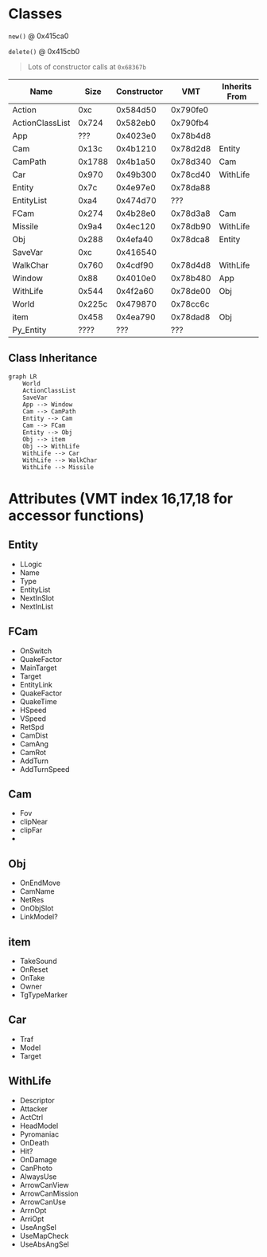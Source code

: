 # Classes

<!-- TODO: autogenerate? -->

`new()` @ 0x415ca0

`delete()` @ 0x415cb0

> Lots of constructor calls at `0x68367b`

|      Name       |  Size  | Constructor |   VMT    | Inherits From |
| --------------- | ------ | ----------- | -------- | ------------- |
| Action          | 0xc    | 0x584d50    | 0x790fe0 |               |
| ActionClassList | 0x724  | 0x582eb0    | 0x790fb4 |               |
| App             | ???    | 0x4023e0    | 0x78b4d8 |               |
| Cam             | 0x13c  | 0x4b1210    | 0x78d2d8 | Entity        |
| CamPath         | 0x1788 | 0x4b1a50    | 0x78d340 | Cam           |
| Car             | 0x970  | 0x49b300    | 0x78cd40 | WithLife      |
| Entity          | 0x7c   | 0x4e97e0    | 0x78da88 |               |
| EntityList      | 0xa4   | 0x474d70    | ???      |               |
| FCam            | 0x274  | 0x4b28e0    | 0x78d3a8 | Cam           |
| Missile         | 0x9a4  | 0x4ec120    | 0x78db90 | WithLife      |
| Obj             | 0x288  | 0x4efa40    | 0x78dca8 | Entity        |
| SaveVar         | 0xc    | 0x416540    |          |               |
| WalkChar        | 0x760  | 0x4cdf90    | 0x78d4d8 | WithLife      |
| Window          | 0x88   | 0x4010e0    | 0x78b480 | App           |
| WithLife        | 0x544  | 0x4f2a60    | 0x78de00 | Obj           |
| World           | 0x225c | 0x479870    | 0x78cc6c |               |
| item            | 0x458  | 0x4ea790    | 0x78dad8 | Obj           |
| Py_Entity       | ????   | ???         | ???      |               |

## Class Inheritance

```mermaid
graph LR
    World
    ActionClassList
    SaveVar
    App --> Window
    Cam --> CamPath
    Entity --> Cam
    Cam --> FCam
    Entity --> Obj
    Obj --> item
    Obj --> WithLife
    WithLife --> Car
    WithLife --> WalkChar
    WithLife --> Missile
```

# Attributes (VMT index 16,17,18 for accessor functions)

## Entity

- LLogic
- Name
- Type
- EntityList
- NextInSlot
- NextInList

## FCam

- OnSwitch
- QuakeFactor
- MainTarget
- Target
- EntityLink
- QuakeFactor
- QuakeTime
- HSpeed
- VSpeed
- RetSpd
- CamDist
- CamAng
- CamRot
- AddTurn
- AddTurnSpeed

## Cam

- Fov
- clipNear
- clipFar
- 



## Obj

- OnEndMove
- CamName
- NetRes
- OnObjSlot
- LinkModel?

## item 

- TakeSound
- OnReset
- OnTake
- Owner
- TgTypeMarker

## Car

- Traf
- Model
- Target

## WithLife

- Descriptor
- Attacker
- ActCtrl
- HeadModel
- Pyromaniac
- OnDeath
- Hit?
- OnDamage
- CanPhoto
- AlwaysUse
- ArrowCanView
- ArrowCanMission
- ArrowCanUse
- ArrnOpt
- ArriOpt
- UseAngSel
- UseMapCheck
- UseAbsAngSel
